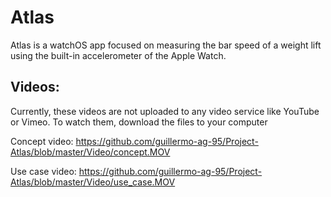 # Atlas

Atlas is a watchOS app focused on measuring the bar speed of a weight lift using the built-in accelerometer of the Apple Watch.

## Videos:

Currently, these videos are not uploaded to any video service like YouTube or Vimeo. To watch them, download the files to your computer

Concept video:
https://github.com/guillermo-ag-95/Project-Atlas/blob/master/Video/concept.MOV

Use case video:
https://github.com/guillermo-ag-95/Project-Atlas/blob/master/Video/use_case.MOV

